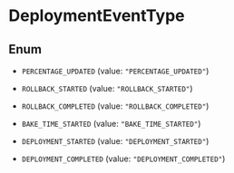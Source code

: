 

# DeploymentEventType

## Enum


* `PERCENTAGE_UPDATED` (value: `"PERCENTAGE_UPDATED"`)

* `ROLLBACK_STARTED` (value: `"ROLLBACK_STARTED"`)

* `ROLLBACK_COMPLETED` (value: `"ROLLBACK_COMPLETED"`)

* `BAKE_TIME_STARTED` (value: `"BAKE_TIME_STARTED"`)

* `DEPLOYMENT_STARTED` (value: `"DEPLOYMENT_STARTED"`)

* `DEPLOYMENT_COMPLETED` (value: `"DEPLOYMENT_COMPLETED"`)



